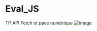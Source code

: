 # Eval_JS
TP API Fetch et pavé numérique 
![image](https://user-images.githubusercontent.com/73278758/137186720-2a9e6b2c-1d77-4133-bd73-fbc23c810523.png)
